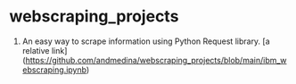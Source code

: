 # webscraping_projects

1. An easy way to scrape information using Python Request library. [a relative link] (https://github.com/andmedina/webscraping_projects/blob/main/ibm_webscraping.ipynb)

